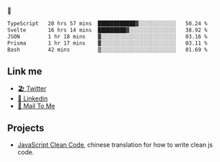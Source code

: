 🤔


<!--START_SECTION:waka-->

```txt
TypeScript   20 hrs 57 mins  ████████████▓░░░░░░░░░░░░   50.24 %
Svelte       16 hrs 14 mins  █████████▓░░░░░░░░░░░░░░░   38.92 %
JSON         1 hr 18 mins    ▓░░░░░░░░░░░░░░░░░░░░░░░░   03.16 %
Prisma       1 hr 17 mins    ▓░░░░░░░░░░░░░░░░░░░░░░░░   03.11 %
Bash         42 mins         ▒░░░░░░░░░░░░░░░░░░░░░░░░   01.69 %
```

<!--END_SECTION:waka-->

## Link me

- [🏖️ Twitter](https://twitter.com/yuetong3yu)
- [🧳 Linkedin](https://www.linkedin.com/in/yuetong3yu)
- [📧 Mail To Me](mailto:yuetong3yu@gmail.com)


## Projects 

- [JavaScript Clean Code](https://js-clean-code-cn.vercel.app/), chinese translation for how to write clean js code.
